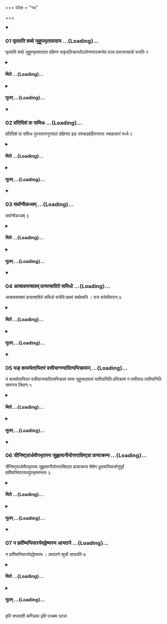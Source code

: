 +++
title = "१७"

+++

<div class="js_include" includetitle="true" newlevelforh1="3" unfilled url="/vedAH_yajuH/taittirIyam/sUtram/ApastambaH/shrautam/vishvAsa-prastutiH/02/17/01_ghRtavati_shabde_juhUpabhRtAvAdAya.md">
<details open><summary><h3>01 घृतवति शब्दे जुहूपभृतावादाय ...{Loading}...</h3></summary>

घृतवति शब्दे जुहूपभृतावादाय दक्षिणा सकृदतिक्रान्तोऽपरेणाघारसम्भेदं पञ्च प्रयाजान्प्राचो यजति १
</details>
</div>
<div class="js_include collapsed" newlevelforh1="4" title="थिते" unfilled url="/vedAH_yajuH/taittirIyam/sUtram/ApastambaH/shrautam/thite/02/17/01_ghRtavati_shabde_juhUpabhRtAvAdAya.md">
<details><summary><h4>थिते ...{Loading}...</h4></summary>

घृतवति शब्दे जुहूपभृतावादाय दक्षिणा सकृदतिक्रान्तोऽपरेणाघारसम्भेदं पञ्च प्रयाजान्प्राचो यजति १
</details>
</div>
<div class="js_include collapsed" newlevelforh1="4" title="मूलम्" unfilled url="/vedAH_yajuH/taittirIyam/sUtram/ApastambaH/shrautam/mUlam/02/17/01_ghRtavati_shabde_juhUpabhRtAvAdAya.md">
<details><summary><h4>मूलम् ...{Loading}...</h4></summary>

घृतवति शब्दे जुहूपभृतावादाय दक्षिणा सकृदतिक्रान्तोऽपरेणाघारसम्भेदं पञ्च प्रयाजान्प्राचो यजति १
</details>
</div>
<div class="js_include" includetitle="true" newlevelforh1="3" unfilled url="/vedAH_yajuH/taittirIyam/sUtram/ApastambaH/shrautam/vishvAsa-prastutiH/02/17/02_pratidishaM_vA_samidhaH.md">
<details open><summary><h3>02 प्रतिदिशं वा समिधः ...{Loading}...</h3></summary>

प्रतिदिशं वा समिधः पुरस्तात्तनूनपातं दक्षिणत इडः पश्चाद्बर्हिरुत्तरतः स्वाहाकारं मध्ये २
</details>
</div>
<div class="js_include collapsed" newlevelforh1="4" title="थिते" unfilled url="/vedAH_yajuH/taittirIyam/sUtram/ApastambaH/shrautam/thite/02/17/02_pratidishaM_vA_samidhaH.md">
<details><summary><h4>थिते ...{Loading}...</h4></summary>

प्रतिदिशं वा समिधः पुरस्तात्तनूनपातं दक्षिणत इडः पश्चाद्बर्हिरुत्तरतः स्वाहाकारं मध्ये २
</details>
</div>
<div class="js_include collapsed" newlevelforh1="4" title="मूलम्" unfilled url="/vedAH_yajuH/taittirIyam/sUtram/ApastambaH/shrautam/mUlam/02/17/02_pratidishaM_vA_samidhaH.md">
<details><summary><h4>मूलम् ...{Loading}...</h4></summary>

प्रतिदिशं वा समिधः पुरस्तात्तनूनपातं दक्षिणत इडः पश्चाद्बर्हिरुत्तरतः स्वाहाकारं मध्ये २
</details>
</div>
<div class="js_include" includetitle="true" newlevelforh1="3" unfilled url="/vedAH_yajuH/taittirIyam/sUtram/ApastambaH/shrautam/vishvAsa-prastutiH/02/17/03_sarvAnvaikadhyam.md">
<details open><summary><h3>03 सर्वान्वैकध्यम् ...{Loading}...</h3></summary>

सर्वान्वैकध्यम् ३
</details>
</div>
<div class="js_include collapsed" newlevelforh1="4" title="थिते" unfilled url="/vedAH_yajuH/taittirIyam/sUtram/ApastambaH/shrautam/thite/02/17/03_sarvAnvaikadhyam.md">
<details><summary><h4>थिते ...{Loading}...</h4></summary>

सर्वान्वैकध्यम् ३
</details>
</div>
<div class="js_include collapsed" newlevelforh1="4" title="मूलम्" unfilled url="/vedAH_yajuH/taittirIyam/sUtram/ApastambaH/shrautam/mUlam/02/17/03_sarvAnvaikadhyam.md">
<details><summary><h4>मूलम् ...{Loading}...</h4></summary>

सर्वान्वैकध्यम् ३
</details>
</div>
<div class="js_include" includetitle="true" newlevelforh1="3" unfilled url="/vedAH_yajuH/taittirIyam/sUtram/ApastambaH/shrautam/vishvAsa-prastutiH/02/17/04_AshrAvamAshrAvam_pratyAshrAvite_samidho.md">
<details open><summary><h3>04 आश्रावमाश्रावम् प्रत्याश्राविते समिधो ...{Loading}...</h3></summary>

आश्रावमाश्रावं प्रत्याश्राविते समिधो यजेति प्रथमं सम्प्रेष्यति । यज यजेतीतरान् ४
</details>
</div>
<div class="js_include collapsed" newlevelforh1="4" title="थिते" unfilled url="/vedAH_yajuH/taittirIyam/sUtram/ApastambaH/shrautam/thite/02/17/04_AshrAvamAshrAvam_pratyAshrAvite_samidho.md">
<details><summary><h4>थिते ...{Loading}...</h4></summary>

आश्रावमाश्रावं प्रत्याश्राविते समिधो यजेति प्रथमं सम्प्रेष्यति । यज यजेतीतरान् ४
</details>
</div>
<div class="js_include collapsed" newlevelforh1="4" title="मूलम्" unfilled url="/vedAH_yajuH/taittirIyam/sUtram/ApastambaH/shrautam/mUlam/02/17/04_AshrAvamAshrAvam_pratyAshrAvite_samidho.md">
<details><summary><h4>मूलम् ...{Loading}...</h4></summary>

आश्रावमाश्रावं प्रत्याश्राविते समिधो यजेति प्रथमं सम्प्रेष्यति । यज यजेतीतरान् ४
</details>
</div>
<div class="js_include" includetitle="true" newlevelforh1="3" unfilled url="/vedAH_yajuH/taittirIyam/sUtram/ApastambaH/shrautam/vishvAsa-prastutiH/02/17/05_ya~N_kAmayetAbhitaraM_vasIyAnsyAdityabhikrAman.md">
<details open><summary><h3>05 यङ् कामयेताभितरं वसीयान्स्यादित्यभिक्रामन् ...{Loading}...</h3></summary>

यं कामयेताभितरं वसीयान्स्यादित्यभिक्रामं तस्य जुहुयादवतरं पापीयानिति प्रतिक्रामं न वसीयान्न पापीयानिति समानत्र तिष्ठन् ५
</details>
</div>
<div class="js_include collapsed" newlevelforh1="4" title="थिते" unfilled url="/vedAH_yajuH/taittirIyam/sUtram/ApastambaH/shrautam/thite/02/17/05_ya~N_kAmayetAbhitaraM_vasIyAnsyAdityabhikrAman.md">
<details><summary><h4>थिते ...{Loading}...</h4></summary>

यं कामयेताभितरं वसीयान्स्यादित्यभिक्रामं तस्य जुहुयादवतरं पापीयानिति प्रतिक्रामं न वसीयान्न पापीयानिति समानत्र तिष्ठन् ५
</details>
</div>
<div class="js_include collapsed" newlevelforh1="4" title="मूलम्" unfilled url="/vedAH_yajuH/taittirIyam/sUtram/ApastambaH/shrautam/mUlam/02/17/05_ya~N_kAmayetAbhitaraM_vasIyAnsyAdityabhikrAman.md">
<details><summary><h4>मूलम् ...{Loading}...</h4></summary>

यं कामयेताभितरं वसीयान्स्यादित्यभिक्रामं तस्य जुहुयादवतरं पापीयानिति प्रतिक्रामं न वसीयान्न पापीयानिति समानत्र तिष्ठन् ५
</details>
</div>
<div class="js_include" includetitle="true" newlevelforh1="3" unfilled url="/vedAH_yajuH/taittirIyam/sUtram/ApastambaH/shrautam/vishvAsa-prastutiH/02/17/06_trIniShTvArdhamaupabhRtasya_juhvAmAnIyottarAviShTvA_pratyAkramya.md">
<details open><summary><h3>06 त्रीनिष्ट्वार्धमौपभृतस्य जुह्वामानीयोत्तराविष्ट्वा प्रत्याक्रम्य ...{Loading}...</h3></summary>

त्रीनिष्ट्वार्धमौपभृतस्य जुह्वामानीयोत्तराविष्ट्वा प्रत्याक्रम्य शेषेण ध्रुवामभिघार्यानुपूर्वं हवींष्यभिघारयत्युपभृतमन्ततः ६
</details>
</div>
<div class="js_include collapsed" newlevelforh1="4" title="थिते" unfilled url="/vedAH_yajuH/taittirIyam/sUtram/ApastambaH/shrautam/thite/02/17/06_trIniShTvArdhamaupabhRtasya_juhvAmAnIyottarAviShTvA_pratyAkramya.md">
<details><summary><h4>थिते ...{Loading}...</h4></summary>

त्रीनिष्ट्वार्धमौपभृतस्य जुह्वामानीयोत्तराविष्ट्वा प्रत्याक्रम्य शेषेण ध्रुवामभिघार्यानुपूर्वं हवींष्यभिघारयत्युपभृतमन्ततः ६
</details>
</div>
<div class="js_include collapsed" newlevelforh1="4" title="मूलम्" unfilled url="/vedAH_yajuH/taittirIyam/sUtram/ApastambaH/shrautam/mUlam/02/17/06_trIniShTvArdhamaupabhRtasya_juhvAmAnIyottarAviShTvA_pratyAkramya.md">
<details><summary><h4>मूलम् ...{Loading}...</h4></summary>

त्रीनिष्ट्वार्धमौपभृतस्य जुह्वामानीयोत्तराविष्ट्वा प्रत्याक्रम्य शेषेण ध्रुवामभिघार्यानुपूर्वं हवींष्यभिघारयत्युपभृतमन्ततः ६
</details>
</div>
<div class="js_include" includetitle="true" newlevelforh1="3" unfilled url="/vedAH_yajuH/taittirIyam/sUtram/ApastambaH/shrautam/vishvAsa-prastutiH/02/17/07_na_havIMShyabhighArayeddveShyasya_Ayatane.md">
<details open><summary><h3>07 न हवींष्यभिघारयेद्द्वेष्यस्य आयतने ...{Loading}...</h3></summary>

न हवींष्यभिघारयेद्द्वेष्यस्य । आयतने स्रुचौ सादयति ७
</details>
</div>
<div class="js_include collapsed" newlevelforh1="4" title="थिते" unfilled url="/vedAH_yajuH/taittirIyam/sUtram/ApastambaH/shrautam/thite/02/17/07_na_havIMShyabhighArayeddveShyasya_Ayatane.md">
<details><summary><h4>थिते ...{Loading}...</h4></summary>

न हवींष्यभिघारयेद्द्वेष्यस्य । आयतने स्रुचौ सादयति ७
</details>
</div>
<div class="js_include collapsed" newlevelforh1="4" title="मूलम्" unfilled url="/vedAH_yajuH/taittirIyam/sUtram/ApastambaH/shrautam/mUlam/02/17/07_na_havIMShyabhighArayeddveShyasya_Ayatane.md">
<details><summary><h4>मूलम् ...{Loading}...</h4></summary>

न हवींष्यभिघारयेद्द्वेष्यस्य । आयतने स्रुचौ सादयति ७
</details>
</div>

  
इति सप्तदशी कण्डिका 
इति पञ्चमः पटलः

